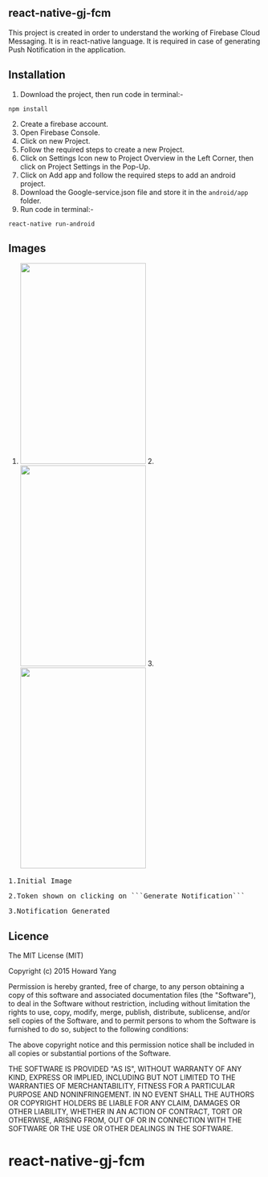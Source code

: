 ## react-native-gj-fcm

This project is created in order to understand the working of Firebase Cloud Messaging.
It is in react-native language.
It is required in case of generating Push Notification in the application.



## Installation
1. Download the project, then run code in terminal:-

```
npm install
```
2. Create a firebase account.
3. Open Firebase Console.
4. Click on new Project.
5. Follow the required steps to create a new Project.
6. Click on Settings Icon new to Project Overview in the Left Corner, then click on Project Settings in the Pop-Up.
7. Click on Add app and follow the required steps to add an android project.
8. Download the Google-service.json file and store it in the ```android/app``` folder.
9. Run code in terminal:-
```
react-native run-android
```

## Images
1. <img width=250px height=400px src ="https://user-images.githubusercontent.com/49477268/59353902-9bee7f00-8d41-11e9-8b1d-815a5035e445.png"/>   2. <img width=250px height=400px src ="https://user-images.githubusercontent.com/49477268/59353904-9bee7f00-8d41-11e9-91fa-1399f25af01a.png"/>   3. <img width=250px height=400px src ="https://user-images.githubusercontent.com/49477268/59353905-9bee7f00-8d41-11e9-8019-c540875c029d.png"/>

<pre>1.Initial Image</pre><pre>2.Token shown on clicking on ```Generate Notification``` </pre><pre>3.Notification Generated</pre>

## Licence
The MIT License (MIT)

Copyright (c) 2015 Howard Yang

Permission is hereby granted, free of charge, to any person obtaining a copy
of this software and associated documentation files (the "Software"), to deal
in the Software without restriction, including without limitation the rights
to use, copy, modify, merge, publish, distribute, sublicense, and/or sell
copies of the Software, and to permit persons to whom the Software is
furnished to do so, subject to the following conditions:

The above copyright notice and this permission notice shall be included in all
copies or substantial portions of the Software.

THE SOFTWARE IS PROVIDED "AS IS", WITHOUT WARRANTY OF ANY KIND, EXPRESS OR
IMPLIED, INCLUDING BUT NOT LIMITED TO THE WARRANTIES OF MERCHANTABILITY,
FITNESS FOR A PARTICULAR PURPOSE AND NONINFRINGEMENT. IN NO EVENT SHALL THE
AUTHORS OR COPYRIGHT HOLDERS BE LIABLE FOR ANY CLAIM, DAMAGES OR OTHER
LIABILITY, WHETHER IN AN ACTION OF CONTRACT, TORT OR OTHERWISE, ARISING FROM,
OUT OF OR IN CONNECTION WITH THE SOFTWARE OR THE USE OR OTHER DEALINGS IN THE
SOFTWARE.


# react-native-gj-fcm
